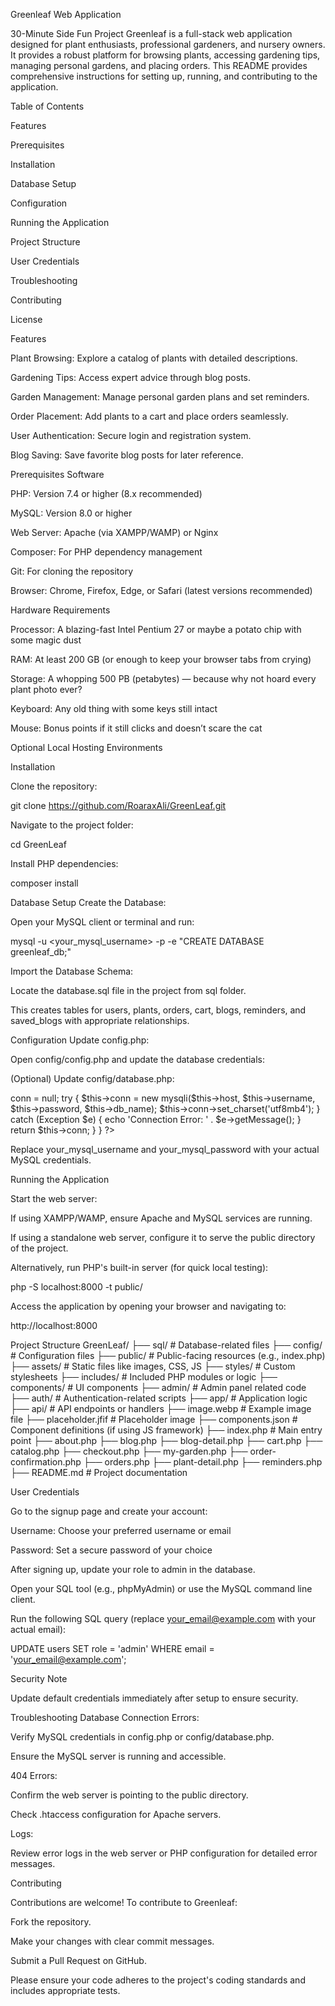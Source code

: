 Greenleaf Web Application

30-Minute Side Fun Project
Greenleaf is a full-stack web application designed for plant enthusiasts, professional gardeners, and nursery owners. It provides a robust platform for browsing plants, accessing gardening tips, managing personal gardens, and placing orders. This README provides comprehensive instructions for setting up, running, and contributing to the application.

Table of Contents

Features

Prerequisites

Installation

Database Setup

Configuration

Running the Application

Project Structure

User Credentials

Troubleshooting

Contributing

License

Features

Plant Browsing: Explore a catalog of plants with detailed descriptions.

Gardening Tips: Access expert advice through blog posts.

Garden Management: Manage personal garden plans and set reminders.

Order Placement: Add plants to a cart and place orders seamlessly.

User Authentication: Secure login and registration system.

Blog Saving: Save favorite blog posts for later reference.

Prerequisites
Software

PHP: Version 7.4 or higher (8.x recommended)

MySQL: Version 8.0 or higher

Web Server: Apache (via XAMPP/WAMP) or Nginx

Composer: For PHP dependency management

Git: For cloning the repository

Browser: Chrome, Firefox, Edge, or Safari (latest versions recommended)

Hardware Requirements

Processor: A blazing-fast Intel Pentium 27 or maybe a potato chip with some magic dust

RAM: At least 200 GB (or enough to keep your browser tabs from crying)

Storage: A whopping 500 PB (petabytes) — because why not hoard every plant photo ever?

Keyboard: Any old thing with some keys still intact

Mouse: Bonus points if it still clicks and doesn’t scare the cat

Optional Local Hosting Environments

Installation

Clone the repository:

git clone https://github.com/RoaraxAli/GreenLeaf.git


Navigate to the project folder:

cd GreenLeaf


Install PHP dependencies:

composer install

Database Setup
Create the Database:

Open your MySQL client or terminal and run:

mysql -u <your_mysql_username> -p -e "CREATE DATABASE greenleaf_db;"

Import the Database Schema:

Locate the database.sql file in the project from sql folder.

This creates tables for users, plants, orders, cart, blogs, reminders, and saved_blogs with appropriate relationships.

Configuration
Update config.php:

Open config/config.php and update the database credentials:

<?php
define('DB_HOST', 'localhost');
define('DB_USER', 'your_mysql_username');
define('DB_PASS', 'your_mysql_password');
define('DB_NAME', 'greenleaf');
?>

(Optional) Update config/database.php:
<?php
class Database {
    private $host = 'localhost';
    private $db_name = 'greenleaf';
    private $username = 'your_mysql_username';
    private $password = 'your_mysql_password';
    private $conn;

    public function getConnection() {
        $this->conn = null;
        try {
            $this->conn = new mysqli($this->host, $this->username, $this->password, $this->db_name);
            $this->conn->set_charset('utf8mb4');
        } catch (Exception $e) {
            echo 'Connection Error: ' . $e->getMessage();
        }
        return $this->conn;
    }
}
?>


Replace your_mysql_username and your_mysql_password with your actual MySQL credentials.

Running the Application

Start the web server:

If using XAMPP/WAMP, ensure Apache and MySQL services are running.

If using a standalone web server, configure it to serve the public directory of the project.

Alternatively, run PHP's built-in server (for quick local testing):

php -S localhost:8000 -t public/


Access the application by opening your browser and navigating to:

http://localhost:8000

Project Structure
GreenLeaf/
├── sql/                        # Database-related files
├── config/                     # Configuration files
├── public/                     # Public-facing resources (e.g., index.php)
├── assets/                     # Static files like images, CSS, JS
├── styles/                     # Custom stylesheets
├── includes/                   # Included PHP modules or logic
├── components/                 # UI components
├── admin/                      # Admin panel related code
├── auth/                       # Authentication-related scripts
├── app/                        # Application logic
├── api/                        # API endpoints or handlers
├── image.webp                  # Example image file
├── placeholder.jfif            # Placeholder image
├── components.json             # Component definitions (if using JS framework)
├── index.php                   # Main entry point
├── about.php
├── blog.php
├── blog-detail.php
├── cart.php
├── catalog.php
├── checkout.php
├── my-garden.php
├── order-confirmation.php
├── orders.php
├── plant-detail.php
├── reminders.php
├── README.md                   # Project documentation

User Credentials

Go to the signup page and create your account:

Username: Choose your preferred username or email

Password: Set a secure password of your choice

After signing up, update your role to admin in the database.

Open your SQL tool (e.g., phpMyAdmin) or use the MySQL command line client.

Run the following SQL query (replace your_email@example.com with your actual email):

UPDATE users
SET role = 'admin'
WHERE email = 'your_email@example.com';

Security Note

Update default credentials immediately after setup to ensure security.

Troubleshooting
Database Connection Errors:

Verify MySQL credentials in config.php or config/database.php.

Ensure the MySQL server is running and accessible.

404 Errors:

Confirm the web server is pointing to the public directory.

Check .htaccess configuration for Apache servers.

Logs:

Review error logs in the web server or PHP configuration for detailed error messages.

Contributing

Contributions are welcome! To contribute to Greenleaf:

Fork the repository.

Make your changes with clear commit messages.

Submit a Pull Request on GitHub.

Please ensure your code adheres to the project's coding standards and includes appropriate tests.
